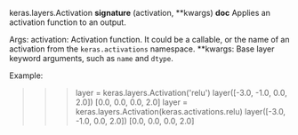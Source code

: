 keras.layers.Activation
__signature__
(activation, **kwargs)
__doc__
Applies an activation function to an output.

Args:
    activation: Activation function. It could be a callable, or the name of
        an activation from the `keras.activations` namespace.
    **kwargs: Base layer keyword arguments, such as `name` and `dtype`.

Example:

>>> layer = keras.layers.Activation('relu')
>>> layer([-3.0, -1.0, 0.0, 2.0])
[0.0, 0.0, 0.0, 2.0]
>>> layer = keras.layers.Activation(keras.activations.relu)
>>> layer([-3.0, -1.0, 0.0, 2.0])
[0.0, 0.0, 0.0, 2.0]
